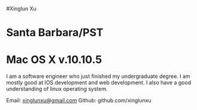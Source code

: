 #Xinglun Xu
<h1>Santa Barbara/PST</h1>
<h1>Mac OS X v.10.10.5</h1>

I am a software engineer who just finished my undergraduate degree. I am mostly good at IOS development and web development. I also have a good understanding of linux operating system.

Email: xinglunxu@gmail.com
Github: github.com/xinglunxu
